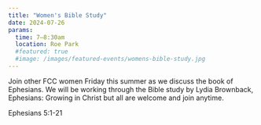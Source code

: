 ```yaml
---
title: "Women's Bible Study"
date: 2024-07-26
params:
  time: 7–8:30am
  location: Roe Park
  #featured: true
  #image: /images/featured-events/womens-bible-study.jpg
---
```


Join other FCC women Friday this summer as we discuss the book of Ephesians. We will be working through the Bible study by Lydia Brownback, Ephesians: Growing in Christ but all are welcome and join anytime.

Ephesians 5:1-21

<!--more-->
